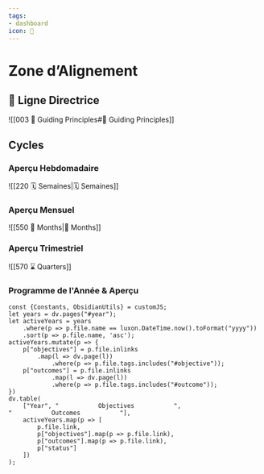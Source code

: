 ```yaml
---
tags:
- dashboard
icon: 🧭
---
```


# Zone d’Alignement

## 🧭 Ligne Directrice
![[003 🧭 Guiding Principles#🧭 Guiding Principles]]

## Cycles

### Aperçu Hebdomadaire

![[220 🗓 Semaines|🗓 Semaines]] 

### Aperçu Mensuel

![[550 📅 Months|📅 Months]]

### Aperçu Trimestriel

![[570 ⌛️ Quarters]]

### Programme de l'Année & Aperçu

```dataviewjs
const {Constants, ObsidianUtils} = customJS;
let years = dv.pages("#year");
let activeYears = years
    .where(p => p.file.name == luxon.DateTime.now().toFormat("yyyy"))
    .sort(p => p.file.name, 'asc');
activeYears.mutate(p => {
    p["objectives"] = p.file.inlinks
        .map(l => dv.page(l))
            .where(p => p.file.tags.includes("#objective"));
    p["outcomes"] = p.file.inlinks
            .map(l => dv.page(l))
            .where(p => p.file.tags.includes("#outcome"));
})
dv.table(
    ["Year", "⠀⠀⠀⠀⠀⠀⠀⠀⠀Objectives⠀⠀⠀⠀⠀⠀⠀⠀⠀", "⠀⠀⠀⠀⠀⠀⠀⠀⠀Outcomes⠀⠀⠀⠀⠀⠀⠀⠀⠀"],
    activeYears.map(p => [
        p.file.link,
        p["objectives"].map(p => p.file.link),
        p["outcomes"].map(p => p.file.link),
        p["status"]
    ])
);
```
